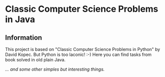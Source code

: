 # Classic Computer Science Problems in Java
## Information
This project is based on "Classic Computer Science Problems in Python" by David Kopec. But Python is too laconic! :-) Here you can find tasks from book solved in old plain Java.

*... and some other simples but interesting things.*

